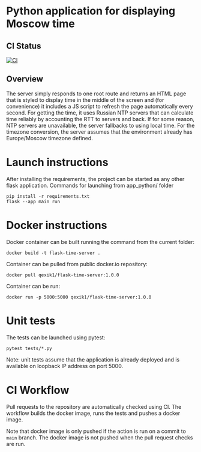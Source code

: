 # Python application for displaying Moscow time

## CI Status

[![CI](https://github.com/qexik0/S24-core-course-labs/actions/workflows/ci.yml/badge.svg)](https://github.com/qexik0/S24-core-course-labs/actions/workflows/ci.yml)

## Overview
The server simply responds to one root route and returns an HTML page that is styled to display time in the middle of the screen and (for convenience) it includes a JS script to refresh the page automatically every second. For getting the time, it uses Russian NTP servers that can calculate time reliably by accounting the RTT to servers and back. If for some reason, NTP servers are unavailable, the server fallbacks to using local time. For the timezone conversion, the server assumes that the environment already has Europe/Moscow timezone defined. 
# Launch instructions
After installing the requirements, the project can be started as any other flask application.
Commands for launching from app\_python/ folder
```
pip install -r requirements.txt
flask --app main run
```

# Docker instructions
Docker container can be built running the command from the current folder:
```
docker build -t flask-time-server .
```

Container can be pulled from public docker.io repository:
```
docker pull qexik1/flask-time-server:1.0.0
```

Container can be run:
```
docker run -p 5000:5000 qexik1/flask-time-server:1.0.0
```

# Unit tests

The tests can be launched using pytest:

```
pytest tests/*.py
```

Note: unit tests assume that the application is already deployed and is available on loopback IP address on port 5000.

# CI Workflow

Pull requests to the repository are automatically checked using CI. The workflow builds the docker image, runs the tests and pushes a docker image.

Note that docker image is only pushed if the action is run on a commit to `main` branch. The docker image is not pushed when the pull request checks are run.

